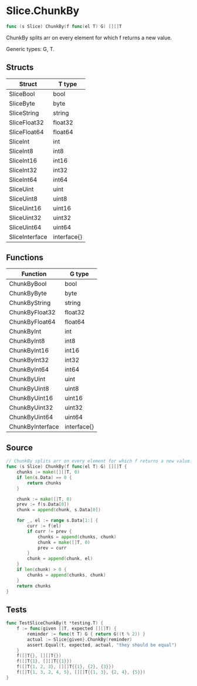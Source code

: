 # Slice.ChunkBy

```go
func (s Slice) ChunkBy(f func(el T) G) [][]T
```

ChunkBy splits arr on every element for which f returns a new value.

Generic types: G, T.

## Structs

| Struct | T type |
| ------ | ------ |
| SliceBool | bool |
| SliceByte | byte |
| SliceString | string |
| SliceFloat32 | float32 |
| SliceFloat64 | float64 |
| SliceInt | int |
| SliceInt8 | int8 |
| SliceInt16 | int16 |
| SliceInt32 | int32 |
| SliceInt64 | int64 |
| SliceUint | uint |
| SliceUint8 | uint8 |
| SliceUint16 | uint16 |
| SliceUint32 | uint32 |
| SliceUint64 | uint64 |
| SliceInterface | interface{} |

## Functions

| Function | G type |
| -------- | ------ |
| ChunkByBool | bool |
| ChunkByByte | byte |
| ChunkByString | string |
| ChunkByFloat32 | float32 |
| ChunkByFloat64 | float64 |
| ChunkByInt | int |
| ChunkByInt8 | int8 |
| ChunkByInt16 | int16 |
| ChunkByInt32 | int32 |
| ChunkByInt64 | int64 |
| ChunkByUint | uint |
| ChunkByUint8 | uint8 |
| ChunkByUint16 | uint16 |
| ChunkByUint32 | uint32 |
| ChunkByUint64 | uint64 |
| ChunkByInterface | interface{} |

## Source

```go
// ChunkBy splits arr on every element for which f returns a new value.
func (s Slice) ChunkBy(f func(el T) G) [][]T {
	chunks := make([][]T, 0)
	if len(s.Data) == 0 {
		return chunks
	}

	chunk := make([]T, 0)
	prev := f(s.Data[0])
	chunk = append(chunk, s.Data[0])

	for _, el := range s.Data[1:] {
		curr := f(el)
		if curr != prev {
			chunks = append(chunks, chunk)
			chunk = make([]T, 0)
			prev = curr
		}
		chunk = append(chunk, el)
	}
	if len(chunk) > 0 {
		chunks = append(chunks, chunk)
	}
	return chunks
}
```

## Tests

```go
func TestSliceChunkBy(t *testing.T) {
	f := func(given []T, expected [][]T) {
		reminder := func(t T) G { return G((t % 2)) }
		actual := Slice{given}.ChunkBy(reminder)
		assert.Equal(t, expected, actual, "they should be equal")
	}
	f([]T{}, [][]T{})
	f([]T{1}, [][]T{{1}})
	f([]T{1, 2, 3}, [][]T{{1}, {2}, {3}})
	f([]T{1, 3, 2, 4, 5}, [][]T{{1, 3}, {2, 4}, {5}})
}
```